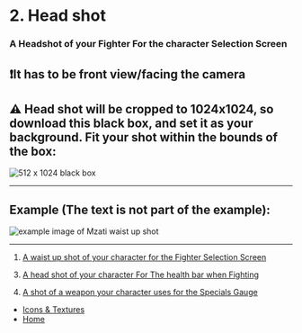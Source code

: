 # 2. Head shot

### A Headshot of your Fighter For the character Selection Screen

## ❗It has to be front view/facing the camera

## ⚠️ Head shot will be cropped to 1024x1024, so download this black box, and set it as your background. Fit your shot within the bounds of the box:

![512 x 1024 black box](https://sncommunity.github.io/req/assets/images/1024x1024.jpg)

---

## Example (The text is not part of the example):

![example image of Mzati waist up shot](https://sncommunity.github.io/req/assets/images/head.png)

---
<ol start = "1">
<li><a href="./waist-up-shot">A waist up shot of your character for the Fighter Selection Screen</a></li>
</ol>
<ol start = "3">
 <li value = “20”><a href="./head-shot-fight-screen">A head shot of your character For The health bar when Fighting</a></li>
</ol>
<ol start = "4">
 <li><a href="./specials-gauge-weapon">A shot of a weapon your character uses for the Specials Gauge</a></li>
</ol>

- [Icons & Textures](./icons-and-textures)
- [Home](../)
